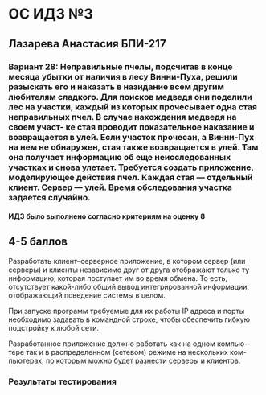 # ОС ИДЗ №3
## Лазарева Анастасия БПИ-217
### Вариант 28: Неправильные пчелы, подсчитав в конце месяца убытки от наличия в лесу Винни-Пуха, решили разыскать его и наказать в назидание всем другим любителям сладкого. Для поисков медведя они поделили лес на участки, каждый из которых прочесывает одна стая неправильных пчел. В случае нахождения медведя на своем участ- ке стая проводит показательное наказание и возвращается в улей. Если участок прочесан, а Винни-Пух на нем не обнаружен, стая также возвращается в улей. Там она получает информацию об еще неисследованных участках и снова улетает. Требуется создать приложение, моделирующее действия пчел. Каждая стая — отдельный клиент. Сервер — улей. Время обследования участка задается случайно.

#### ИДЗ было выполнено согласно критериям на оценку 8
## 4-5 баллов
Разработать клиент–серверное приложение, в котором сервер (или серверы) и клиенты независимо друг от друга отображают только ту информацию, которая поступает им во время обмена. То есть, отсутствует какой-либо общий вывод интегрированной информации, отображающий поведение системы в целом.

При запуске программ требуемые для их работы IP адреса и порты необходимо задавать в командной строке, чтобы обеспечить гибкую подстройку к любой сети.

Разработанное приложение должно работать как на одном компью- тере так и в распределенном (сетевом) режиме на нескольких ком- пьютерах, по которым можно будет разнести серверы и клиентов.
### Результаты тестирования
